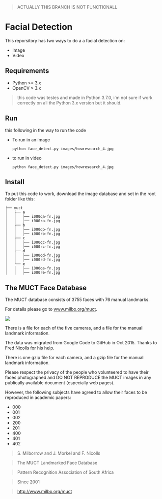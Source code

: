 > ACTUALLY THIS BRANCH IS NOT FUNCTIONALL

# Facial Detection
This reporsitory has two ways to do a a facial detection on:
- Image
- Video

## Requirements
- Python >= 3.x
- OpenCV > 3.x

> this code was testes and made in Python 3.7.0, i'm not sure if work correctly on all the Python 3.x version but it should.

## Run
this following in the way to run the code

- To run in an image

    ```
    python face_detect.py images/howresearch_4.jpg
    ```
- to run in video
    ```
    python face_detect.py images/howresearch_4.jpg
    ```

## Install
To put this code to work, download the image database and set in the root folder like this:
```
├── muct
│   ├── a
│   │   ├── i000qa-fn.jpg
│   │   ├── i000ra-fn.jpg
│   ├── b
│   │   ├── i000qb-fn.jpg
│   │   ├── i000rb-fn.jpg
│   ├── c
│   │   ├── i000qc-fn.jpg
│   │   ├── i000rc-fn.jpg
│   ├── d
│   │   ├── i000qd-fn.jpg
│   │   ├── i000rd-fn.jpg
│   └── e
│   │   ├── i000qe-fn.jpg
│   │   ├── i000re-fn.jpg
```

## The MUCT Face Database

The MUCT database consists of 3755 faces with 76 manual landmarks.

For details please go to www.milbo.org/muct.

![](http://www.milbo.org/muct/muct-examples-lores.jpg)

There is a file for each of the five cameras, and a file for the
manual landmark information.

The data was migrated from Google Code to GitHub in Oct 2015.  Thanks to Fred Nicolls for his help.

There is one gzip file for each camera, and a gzip file for
the manual landmark information.

Please respect the privacy of the people who volunteered to have their
faces photographed and DO NOT REPRODUCE the MUCT images in any
publically available document (especially web pages).

However, the following subjects have agreed to allow their faces
to be reproduced in academic papers:

- 000
- 001
- 002
- 200
- 201
- 400
- 401
- 402


> S. Milborrow and J. Morkel and F. Nicolls

> The MUCT Landmarked Face Database

> Pattern Recognition Association of South Africa

> Since 2001

> http://www.milbo.org/muct
